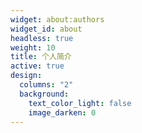 ```yaml
---
widget: about:authors
widget_id: about
headless: true
weight: 10
title: 个人简介
active: true
design:
  columns: "2"
  background:
    text_color_light: false
    image_darken: 0
---
```

